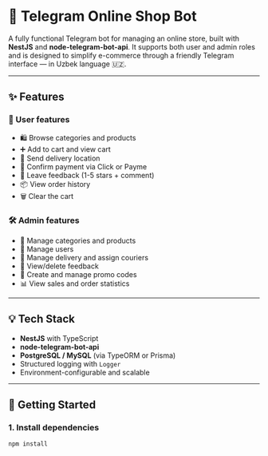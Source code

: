 # 🛒 Telegram Online Shop Bot

A fully functional Telegram bot for managing an online store, built with **NestJS** and **node-telegram-bot-api**. It supports both user and admin roles and is designed to simplify e-commerce through a friendly Telegram interface — in Uzbek language 🇺🇿.

---

## ✨ Features

### 👤 User features
- 🛍️ Browse categories and products
- ➕ Add to cart and view cart
- 📍 Send delivery location
- 💸 Confirm payment via Click or Payme
- 📝 Leave feedback (1-5 stars + comment)
- 📦 View order history
- 🗑️ Clear the cart

### 🛠️ Admin features
- 📂 Manage categories and products
- 👤 Manage users
- 🚚 Manage delivery and assign couriers
- 💬 View/delete feedback
- 🎁 Create and manage promo codes
- 📊 View sales and order statistics

---

## 💡 Tech Stack

- **NestJS** with TypeScript
- **node-telegram-bot-api**
- **PostgreSQL / MySQL** (via TypeORM or Prisma)
- Structured logging with `Logger`
- Environment-configurable and scalable

---

## 🚀 Getting Started

### 1. Install dependencies

```bash
npm install
